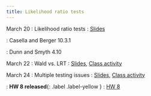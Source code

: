 ```yaml
---
title: Likelihood ratio tests
---
```


March 20
: Likelihood ratio tests
  : [Slides](https://sta711-s23.github.io/slides/lecture_26.pdf)
  
: Casella and Berger 10.3.1

: Dunn and Smyth 4.10

March 22
: Wald vs. LRT
  : [Slides](https://sta711-s23.github.io/slides/lecture_27.pdf), [Class activity](https://sta711-s23.github.io/class_activities/ca_lecture_27.html)

March 24
: Multiple testing issues
  : [Slides](https://sta711-s23.github.io/slides/lecture_28.pdf), [Class activity](https://sta711-s23.github.io/class_activities/ca_lecture_28.html)

: **HW 8 released**{: .label .label-yellow }
  : [HW 8](https://sta711-s23.github.io/homework/HW8.pdf)